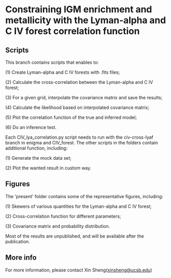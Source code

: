 # Constraining IGM enrichment and metallicity with the Lyman-alpha and C IV forest correlation function 

## Scripts

This branch contains scripts that enables to:

(1) Create Lyman-alpha and C IV forests with .fits files;

(2) Calculate the cross-correlation between the Lyman-alpha and C IV forest;

(3) For a given grid, interpolate the covariance matrix and save the results;

(4) Calculate the likelihood based on interpolated covariance matrix;

(5) Plot the correlation function of the true and inferred model;

(6) Do an inference test.

Each CIV_lya_correlation.py script needs to run with the civ-cross-lyaf branch in enigma and CIV_forest. The other scripts in the folders contain additional function, including:

(1) Generate the mock data set;

(2) Plot the wanted result in custom way.

## Figures

The 'present' folder contains some of the representative figures, including:

(1) Skewers of various quantities for the Lyman-alpha and C IV forest;

(2) Cross-correlation function for different parameters;

(3) Covariance matrix and probability distribution.

Most of the results are unpublished, and will be available after the publication. 

## More info

For more information, please contact Xin Sheng(xinsheng@ucsb.edu)
